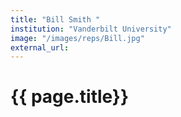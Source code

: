 ```yaml
---
title: "Bill Smith "
institution: "Vanderbilt University"
image: "/images/reps/Bill.jpg"
external_url:
---
```


<h1> {{ page.title}} </h1>